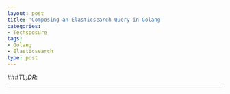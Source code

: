 ```yaml
---
layout: post
title: 'Composing an Elasticsearch Query in Golang'
categories:
- Techsposure
tags:
- Golang
- Elasticsearch
type: post
---
```


###*TL;DR*:

---

